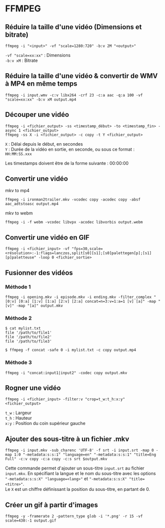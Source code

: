 #  FFMPEG    
    
## Réduire la taille d'une vidéo (Dimensions et bitrate)      
    
`ffmpeg -i "<input>" -vf "scale=1280:720" -b:v 2M "<output>"`    
  
`-vf "scale=xx:xx"` : Dimensions    
`-b:v xM` : Bitrate    

## Réduire la taille d'une vidéo & convertir de WMV à MP4 en même temps  

`ffmpeg -i input.wmv -c:v libx264 -crf 23 -c:a aac -q:a 100 -vf "scale=xx:xx" -b:v xM output.mp4`  
    
## Découper une vidéo    
  
`ffmpeg -i <fichier_output> -ss <timestamp_début> -to <timestamp_fin> -async 1 <fichier_output>`    
`ffmpeg -ss X -i <fichier_output> -c copy -t Y <fichier_output>`  

`X` : Délai depuis le début, en secondes  
`Y` : Durée de la vidéo en sortie, en seconde, ou sous ce format : `HH:MM:SS.xxx`  
  
Les timestamps doivent être de la forme suivante : 00:00:00    
  
## Convertir une vidéo  

mkv to mp4  

`ffmpeg -i ironman2trailer.mkv -vcodec copy -acodec copy -absf aac_adtstoasc output.mp4`  

mkv to webm  

`ffmpeg -i -f webm -vcodec libvpx -acodec libvorbis output.webm`  

## Convertir une vidéo en GIF    
  
`ffmpeg -i <fichier_input> -vf "fps=30,scale=<résolution>:-1:flags=lanczos,split[s0][s1];[s0]palettegen[p];[s1][p]paletteuse" -loop 0 <fichier_sortie>`    
  
## Fusionner des vidéos  

### Méthode 1  
`ffmpeg -i opening.mkv -i episode.mkv -i ending.mkv -filter_complex "[0:v] [0:a] [1:v] [1:a] [2:v] [2:a] concat=n=3:v=1:a=1 [v] [a]" -map "[v]" -map "[a]" output.mkv`  

### Méthode 2  
```shell
$ cat mylist.txt
file '/path/to/file1'
file '/path/to/file2'
file '/path/to/file3'
    
$ ffmpeg -f concat -safe 0 -i mylist.txt -c copy output.mp4
```

### Méthode 3  
`ffmpeg -i "concat:input1|input2" -codec copy output.mkv`  

## Rogner une vidéo    
  
`ffmpeg -i <fichier_input> -filter:v "crop=t_w:t_h:x:y" <fichier_output>`    
  
`t_w` : Largeur    
`t_h` : Hauteur    
`x:y` : Position du coin supérieur gauche    

## Ajouter des sous-titre à un fichier .mkv  

`ffmpeg -i input.mkv -sub_charenc 'UTF-8' -f srt -i input.srt -map 0 -map 1:0 "-metadata:s:s:1" "language=en" "-metadata:s:s:1" "title=Eng Full" -c:v copy -c:a copy -c:s srt $output.mkv`  

Cette commande permet d'ajouter un sous-titre `input.srt` au fichier `input.mkv`.
En spécifiant la langue et le nom du sous-titre avec les options `"-metadata:s:s:X" "language=<lang>"` et `"-metadata:s:s:X" "title=<titre>"`.  
Le `X` est un chiffre définissant la position du sous-titre, en partant de 0.  

## Créer un gif à partir d'images  

`ffmpeg -y -framerate 2 -pattern_type glob -i '*.png' -r 15 -vf scale=430:-1 output.gif`  
